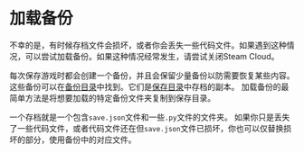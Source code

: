 # 加载备份
不幸的是，有时候存档文件会损坏，或者你会丢失一些代码文件。如果遇到这种情况，可以尝试加载备份。如果这种情况经常发生，请尝试关闭Steam Cloud。

每次保存游戏时都会创建一个备份，并且会保留少量备份以防需要恢复某些内容。
这些备份可以在[备份目录](persistent_data_path/Backup)中找到。它们是[保存目录](persistent_data_path/Saves)中存档的副本。
加载备份的最简单方法是将想要加载的特定备份文件夹复制到保存目录。

一个存档就是一个包含`save.json`文件和一些`.py`文件的文件夹。
如果你只是丢失了一些代码文件，或者代码文件还在但`save.json`文件已损坏，你也可以仅替换损坏的部分，使用备份中的对应文件。